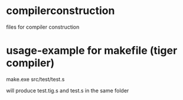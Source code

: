 compilerconstruction
====================

files for compiler construction 

usage-example for makefile (tiger compiler)
===========================================
make.exe src/test/test.s

will produce test.tig.s and test.s in the same folder
